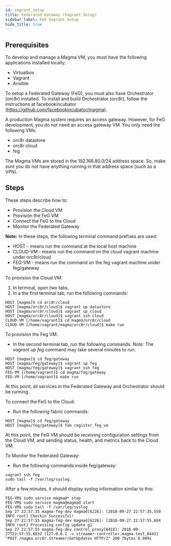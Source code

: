 ```yaml
---
id: vagrant_setup
title: Federated Gateway (Vagrant Setup)
sidebar_label: FeG Vagrant Setup
hide_title: true
---
```

## Prerequisites

To develop and manage a Magma VM, you must have the following applications installed locally:

* Virtualbox
* Vagrant
* Ansible

To setup a Federated Gateway (FeG), you must also have Orchestrator (orc8r) installed. To install and build Orchestrator (orc8r), follow the instructions at facebookincubator (https://github.com/facebookincubator/magma).

A production Magma system requires an access gateway. However, for FeG development, you do not need an access gateway VM. You only need the following VMs:

* orc8r datastore
* orc8r cloud
* feg

The Magma VMs are stored in the 192.168.80.0/24 address space. So, make sure you do not have anything running in that address space (such as a VPN).

## Steps

These steps describe how to:

* Provision the Cloud VM
* Provision the FeG VM
* Connect the FeG to the Cloud
* Monitor the Federated Gateway

**Note:** In these steps, the following terminal command prefixes are used:

* HOST - means run the command at the local host machine
* CLOUD-VM - means run the command on the cloud vagrant machine under orc8r/cloud
* FEG-VM - means run the command on the feg vagrant machine under feg/gateway


To provision the Cloud VM:

1. In terminal, open two tabs.
2. In a the first terminal tab, run the following commands:

``HOST [magma]$ cd orc8r/cloud``<br>
``HOST [magma/orc8r/cloud]$ vagrant up datastore``<br>
``HOST [magma/orc8r/cloud]$ vagrant up cloud``<br>
``HOST [magma/orc8r/cloud]$ vagrant ssh cloud``<br>
``CLOUD-VM [/home/vagrant]$ cd magma/orc8r/cloud``<br>
``CLOUD-VM [/home/vagrant/magma/orc8r/cloud]$ make run``<br>

To provision the Feg VM:

* In the second terminal tab, run the following commands:
    *Note:* The *vagrant up feg* command may take several minutes to run.

``HOST [magma]$ cd feg/gateway``<br>
``HOST [magma/feg/gateway]$ vagrant up feg``<br>
``HOST [magma/feg/gateway]$ vagrant ssh feg``<br>
``FEG-VM [/home/vagrant]$ cd magma/feg/gateway``<br>
``FEG-VM [/home/vagrant]$ make run``<br>

At this point, all services in the Federated Gateway and Orchestrator should be running.

To connect the FeG to the Cloud:

* Run the following fabric commands:

``HOST [magma]$ cd feg/gateway``<br>
``HOST [magma/feg/gateway]$ fab register_feg_vm``

At this point, the FeG VM should be receiving configuration settings from the
Cloud VM, and sending status, health, and metrics back to the Cloud VM.

To Monitor the Federated Gateway:

* Run the following commands inside feg/gateway:

``vagrant ssh feg``<br>
``sudo tail -f /var/log/syslog. ``

After a few minutes, it should display syslog information similar to this:

``FEG-VM$ sudo service magma@* stop``<br>
``FEG-VM$ sudo service magma@magmad start``<br>
``FEG-VM$ sudo tail -f /var/log/syslog``<br>
``Sep 27 22:57:35 magma-feg-dev magmad[6226]: [2018-09-27 22:57:35,550 INFO root] Checkin Successful!``<br>
``Sep 27 22:57:55 magma-feg-dev magmad[6226]: [2018-09-27 22:57:55,684 INFO root] Processing config update g1``<br>
``Sep 27 22:57:55 magma-feg-dev control_proxy[6418]: 2018-09-27T22:57:55.683Z [127.0.0.1 -> streamer-controller.magma.test,8443] "POST /magma.orc8r.Streamer/GetUpdates HTTP/2" 200 7bytes 0.009s``



```
